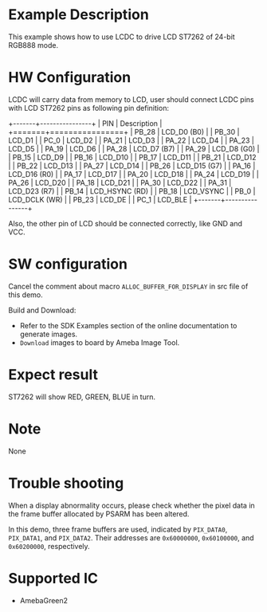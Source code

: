 #  Example Description

This example shows how to use LCDC to drive LCD ST7262 of 24-bit RGB888 mode.

# HW Configuration

LCDC will carry data from memory to LCD, user should connect LCDC pins with LCD ST7262 pins as following pin definition:

+-------+----------------+
| PIN   | Description    |
+=======+================+
| PB_28 | LCD_D0 (B0)    |
| PB_30 | LCD_D1         |
| PC_0  | LCD_D2         |
| PA_21 | LCD_D3         |
| PA_22 | LCD_D4         |
| PA_23 | LCD_D5         |
| PA_19 | LCD_D6         |
| PA_28 | LCD_D7 (B7)    |
| PA_29 | LCD_D8 (G0)    |
| PB_15 | LCD_D9         |
| PB_16 | LCD_D10        |
| PB_17 | LCD_D11        |
| PB_21 | LCD_D12        |
| PB_22 | LCD_D13        |
| PA_27 | LCD_D14        |
| PB_26 | LCD_D15 (G7)   |
| PA_16 | LCD_D16 (R0)   |
| PA_17 | LCD_D17        |
| PA_20 | LCD_D18        |
| PA_24 | LCD_D19        |
| PA_26 | LCD_D20        |
| PA_18 | LCD_D21        |
| PA_30 | LCD_D22        |
| PA_31 | LCD_D23 (R7)   |
| PB_14 | LCD_HSYNC (RD) |
| PB_18 | LCD_VSYNC      |
| PB_0  | LCD_DCLK (WR)  |
| PB_23 | LCD_DE         |
| PC_1  | LCD_BLE        |
+-------+----------------+

Also, the other pin of LCD should be connected correctly, like GND and VCC.

#  SW configuration

Cancel the comment about macro `ALLOC_BUFFER_FOR_DISPLAY` in src file of this demo.

Build and Download:
   * Refer to the SDK Examples section of the online documentation to generate images.
   * `Download` images to board by Ameba Image Tool.

#  Expect result
ST7262 will show RED, GREEN, BLUE in turn.

#  Note
None

# Trouble shooting
When a display abnormality occurs, please check whether the pixel data in the frame buffer allocated by PSARM has been altered.

In this demo, three frame buffers are used, indicated by `PIX_DATA0`, `PIX_DATA1`, and `PIX_DATA2`. Their addresses are `0x60000000`, `0x60100000`, and `0x60200000`, respectively.

#  Supported IC

* AmebaGreen2


